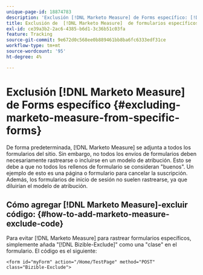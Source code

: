 ```yaml
---
unique-page-id: 18874783
description: 'Exclusión [!DNL Marketo Measure] de Forms específico: [!DNL Marketo Measure]'
title: Exclusión de  [!DNL Marketo Measure]  de formularios específicos
exl-id: ce39a3b2-2ac6-4385-b6d1-3c36b51c03fa
feature: Tracking
source-git-commit: 9e672d0c568ee0b889461bb8ba6fc6333edf31ce
workflow-type: tm+mt
source-wordcount: '95'
ht-degree: 4%

---
```


# Exclusión [!DNL Marketo Measure] de Forms específico {#excluding-marketo-measure-from-specific-forms}

De forma predeterminada, [!DNL Marketo Measure] se adjunta a todos los formularios del sitio. Sin embargo, no todos los envíos de formularios deben necesariamente rastrearse o incluirse en un modelo de atribución. Esto se debe a que no todos los rellenos de formulario se consideran &quot;buenos&quot;. Un ejemplo de esto es una página o formulario para cancelar la suscripción. Además, los formularios de inicio de sesión no suelen rastrearse, ya que diluirían el modelo de atribución.

## Cómo agregar [!DNL Marketo Measure]-excluir código:  {#how-to-add-marketo-measure-exclude-code}

Para evitar [!DNL Marketo Measure] para rastrear formularios específicos, simplemente añada &quot;[!DNL Bizible-Exclude]&quot; como una &quot;clase&quot; en el formulario. El código es el siguiente:

`<form id="myForm" action="/Home/TestPage" method="POST" class="Bizible-Exclude">`
